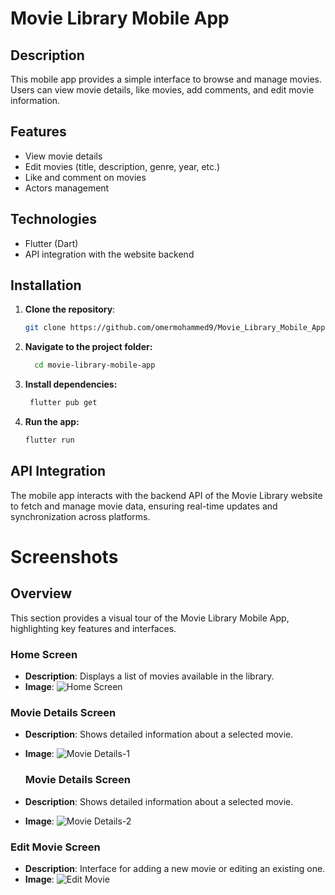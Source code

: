 # Movie Library Mobile App

## Description
This mobile app provides a simple interface to browse and manage movies. Users can view movie details, like movies, add comments, and edit movie information.

## Features
- View movie details
- Edit movies (title, description, genre, year, etc.)
- Like and comment on movies
- Actors management

## Technologies
- Flutter (Dart)
- API integration with the website backend

## Installation
1. **Clone the repository**:
   ```bash
   git clone https://github.com/omermohammed9/Movie_Library_Mobile_App.git

2. **Navigate to the project folder:**
   ```bash
     cd movie-library-mobile-app

3. **Install dependencies:**
   ```bash
    flutter pub get

4. **Run the app:**
   ```bash
   flutter run

## API Integration
The mobile app interacts with the backend API of the Movie Library website to fetch and manage movie data, ensuring real-time updates and synchronization across platforms.


# Screenshots

## Overview
This section provides a visual tour of the Movie Library Mobile App, highlighting key features and interfaces.

### Home Screen
- **Description**: Displays a list of movies available in the library.
- **Image**:
  ![Home Screen](assets/homepage.png "Home Screen")

### Movie Details Screen
- **Description**: Shows detailed information about a selected movie.
- **Image**:
  ![Movie Details-1](assets/moviedetails1.png "Movie Details")

  ### Movie Details Screen
- **Description**: Shows detailed information about a selected movie.
- **Image**:
  ![Movie Details-2](assets/moviedetails2.png "Movie Details")

### Edit Movie Screen
- **Description**: Interface for adding a new movie or editing an existing one.
- **Image**:
  ![Edit Movie](assets/edit.png "Edit Movie")






